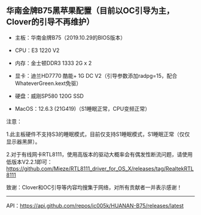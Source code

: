 
华南金牌B75黑苹果配置（目前以OC引导为主，Clover的引导不再维护）
---

* 主板：华南金牌B75（2019.10.29的BIOS版本）

* CPU：E3 1220 V2

* 内存：金士顿DDR3 1333 2G x 2

* 显卡：迪兰HD7770 酷能+ 1G DC V2（引导参数添加radpg=15，配合WhateverGreen.kext免驱）

* 硬盘：威刚SP580 120G SSD

* MacOS：12.6.3 (21G419)（S1睡眠正常，CPU变频正常）

注意：

1.此主板硬件不支持S3的睡眠模式，目前仅支持S1睡眠模式，S1睡眠正常（仅仅显示器黑屏）。

2.对于有线网卡RTL8111，使用高版本的驱动大概率会有偶发性断流问题，请使用低版本V2.2.1即可：https://github.com/Mieze/RTL8111_driver_for_OS_X/releases/tag/RealtekRTL8111

致谢：Clover和OC引导等内容均搜集于网络，对所有贡献者一并表示感谢！

---

API：https://api.github.com/repos/ic005k/HUANAN-B75/releases/latest

